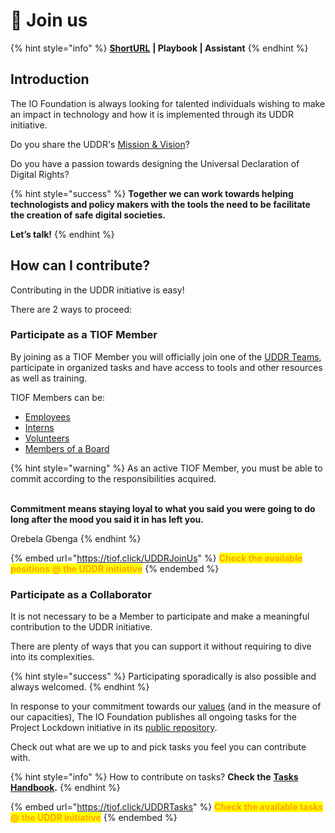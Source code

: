 # 🖖 Join us

{% hint style="info" %}
[**ShortURL**](https://tiof.click/UDDRJoinUs) **| Playbook | Assistant**
{% endhint %}

## Introduction

The IO Foundation is always looking for talented individuals wishing to make an impact in technology and how it is implemented through its UDDR initiative.

Do you share the UDDR's [Mission & Vision](<../README (1).md#mission-and-vision>)?

Do you have a passion towards designing the Universal Declaration of Digital Rights?

{% hint style="success" %}
**Together we can work towards helping technologists and policy makers with the tools the need to be facilitate the creation of safe digital societies.**

**Let’s talk!**
{% endhint %}

## How can I contribute?

Contributing in the UDDR initiative is easy!

There are 2 ways to proceed:

### Participate as a TIOF Member

By joining as a TIOF Member you will officially join one of the [UDDR Teams](../institutional/structures/teams.md), participate in organized tasks and have access to tools and other resources as well as training.

TIOF Members can be:

* [Employees](https://tiof.click/TIOFOrgChartDocs#employees)
* [Interns](https://tiof.click/TIOFOrgChartDocs#interns)
* [Volunteers](https://tiof.click/TIOFOrgChartDocs#volunteers)
* [Members of a Board](https://tiof.click/TIOFOrgChartDocs#members-of-a-board)

{% hint style="warning" %}
As an active TIOF Member, you must be able to commit according to the responsibilities acquired.

\
**Commitment means staying loyal to what you said you were going to do long after the mood you said it in has left you.**

Orebela Gbenga
{% endhint %}

{% embed url="https://tiof.click/UDDRJoinUs" %}
<mark style="color:orange;">**Check the available positions @ the UDDR initiative**</mark>
{% endembed %}

### Participate as a Collaborator

It is not necessary to be a Member to participate and make a meaningful contribution to the UDDR initiative.

There are plenty of ways that you can support it without requiring to dive into its complexities.

{% hint style="success" %}
Participating sporadically is also possible and always welcomed.
{% endhint %}

In response to your commitment towards our [values](https://tiof.click/TIOFValues) (and in the measure of our capacities), The IO Foundation publishes all ongoing tasks for the Project Lockdown initiative in its [public repository](https://tiof.click/UDDRRepo).

Check out what are we up to and pick tasks you feel you can contribute with.

{% hint style="info" %}
How to contribute on tasks? **Check the** [**Tasks Handbook**](../operations/handbooks/tasks.md)**.**
{% endhint %}

{% embed url="https://tiof.click/UDDRTasks" %}
<mark style="color:orange;">**Check the available tasks @ the UDDR initiative**</mark>
{% endembed %}
